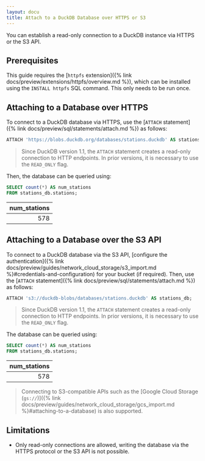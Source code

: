 ```yaml
---
layout: docu
title: Attach to a DuckDB Database over HTTPS or S3
---
```


You can establish a read-only connection to a DuckDB instance via HTTPS or the S3 API.

## Prerequisites

This guide requires the [`httpfs` extension]({% link docs/preview/extensions/httpfs/overview.md %}), which can be installed using the `INSTALL httpfs` SQL command. This only needs to be run once.

## Attaching to a Database over HTTPS

To connect to a DuckDB database via HTTPS, use the [`ATTACH` statement]({% link docs/preview/sql/statements/attach.md %}) as follows:

```sql
ATTACH 'https://blobs.duckdb.org/databases/stations.duckdb' AS stations_db;
```

> Since DuckDB version 1.1, the `ATTACH` statement creates a read-only connection to HTTP endpoints.
> In prior versions, it is necessary to use the `READ_ONLY` flag.

Then, the database can be queried using:

```sql
SELECT count(*) AS num_stations
FROM stations_db.stations;
```

| num_stations |
|-------------:|
| 578          |

## Attaching to a Database over the S3 API

To connect to a DuckDB database via the S3 API, [configure the authentication]({% link docs/preview/guides/network_cloud_storage/s3_import.md %}#credentials-and-configuration) for your bucket (if required).
Then, use the [`ATTACH` statement]({% link docs/preview/sql/statements/attach.md %}) as follows:

```sql
ATTACH 's3://duckdb-blobs/databases/stations.duckdb' AS stations_db;
```

> Since DuckDB version 1.1, the `ATTACH` statement creates a read-only connection to HTTP endpoints.
> In prior versions, it is necessary to use the `READ_ONLY` flag.

The database can be queried using:

```sql
SELECT count(*) AS num_stations
FROM stations_db.stations;
```

| num_stations |
|-------------:|
| 578          |

> Connecting to S3-compatible APIs such as the [Google Cloud Storage (`gs://`)]({% link docs/preview/guides/network_cloud_storage/gcs_import.md %}#attaching-to-a-database) is also supported.

## Limitations

* Only read-only connections are allowed, writing the database via the HTTPS protocol or the S3 API is not possible.